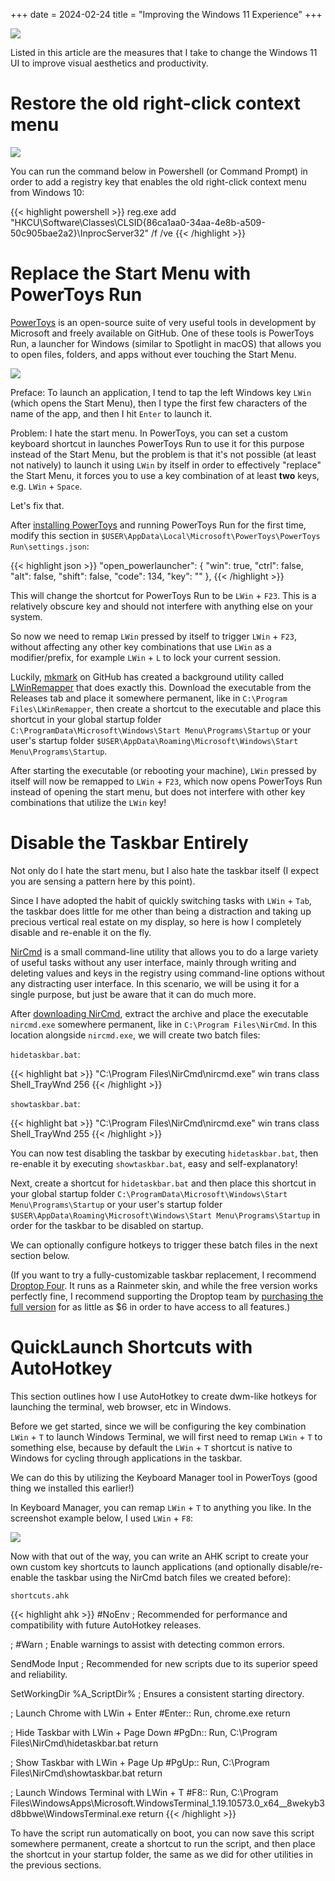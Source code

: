 +++ 
date = 2024-02-24
title = "Improving the Windows 11 Experience"
+++

![](/images/posts/autohotkey-shortcuts.gif)

Listed in this article are the measures that I take to change the Windows 11 UI to improve visual aesthetics and productivity.

# Restore the old right-click context menu

![](/images/posts/w11-context-menu.png)

You can run the command below in Powershell (or Command Prompt) in order to add a registry key that enables the old right-click context menu from Windows 10:

{{< highlight powershell >}}
reg.exe add "HKCU\Software\Classes\CLSID\{86ca1aa0-34aa-4e8b-a509-50c905bae2a2}\InprocServer32" /f /ve
{{< /highlight >}}

# Replace the Start Menu with PowerToys Run

[PowerToys](https://aka.ms/installpowertoys) is an open-source suite of very useful tools in development by Microsoft and freely available on GitHub. One of these tools is PowerToys Run, a launcher for Windows (similar to Spotlight in macOS) that allows you to open files, folders, and apps without ever touching the Start Menu.

![](/images/posts/powertoys-run.jpg)

Preface: To launch an application, I tend to tap the left Windows key `LWin` (which opens the Start Menu), then I type the first few characters of the name of the app, and then I hit `Enter` to launch it.

Problem: I hate the start menu. In PowerToys, you can set a custom keyboard shortcut in launches PowerToys Run to use it for this purpose instead of the Start Menu, but the problem is that it's not possible (at least not natively) to launch it using `LWin` by itself in order to effectively "replace" the Start Menu, it forces you to use a key combination of at least ****two**** keys, e.g. `LWin` + `Space`.

Let's fix that.

After [installing PowerToys](https://aka.ms/installpowertoys) and running PowerToys Run for the first time, modify this section in `$USER\AppData\Local\Microsoft\PowerToys\PowerToys Run\settings.json`:

{{< highlight json >}}
"open_powerlauncher": {
      "win": true,
      "ctrl": false,
      "alt": false,
      "shift": false,
      "code": 134,
      "key": ""
    },
{{< /highlight >}}

This will change the shortcut for PowerToys Run to be `LWin` + `F23`. This is a relatively obscure key and should not interfere with anything else on your system.

So now we need to remap `LWin` pressed by itself to trigger `LWin` + `F23`, without affecting any other key combinations that use `LWin` as a modifier/prefix, for example `LWin` + `L` to lock your current session.

Luckily, [mkmark](https://github.com/mkmark) on GitHub has created a background utility called [LWinRemapper](https://github.com/mkmark/lwin-remapper) that does exactly this. Download the executable from the Releases tab and place it somewhere permanent, like in `C:\Program Files\LWinRemapper`, then create a shortcut to the executable and place this shortcut in your global startup folder `C:\ProgramData\Microsoft\Windows\Start Menu\Programs\Startup` or your user's startup folder `$USER\AppData\Roaming\Microsoft\Windows\Start Menu\Programs\Startup`.

After starting the executable (or rebooting your machine), `LWin` pressed by itself will now be remapped to `LWin` + `F23`, which now opens PowerToys Run instead of opening the start menu, but does not interfere with other key combinations that utilize the `LWin` key!

# Disable the Taskbar Entirely

Not only do I hate the start menu, but I also hate the taskbar itself (I expect you are sensing a pattern here by this point).

Since I have adopted the habit of quickly switching tasks with `LWin` + `Tab`, the taskbar does little for me other than being a distraction and taking up precious vertical real estate on my display, so here is how I completely disable and re-enable it on the fly.

[NirCmd](https://www.nirsoft.net/utils/nircmd.html) is a small command-line utility that allows you to do a large variety of useful tasks without any user interface, mainly through writing and deleting values and keys in the registry using command-line options without any distracting user interface. In this scenario, we will be using it for a single purpose, but just be aware that it can do much more.

After [downloading NirCmd](https://www.nirsoft.net/utils/nircmd.zip), extract the archive and place the executable `nircmd.exe` somewhere permanent, like in `C:\Program Files\NirCmd`. In this location alongside `nircmd.exe`, we will create two batch files:

`hidetaskbar.bat`:

{{< highlight bat >}}
"C:\Program Files\NirCmd\nircmd.exe" win trans class Shell_TrayWnd 256
{{< /highlight >}}

`showtaskbar.bat`:

{{< highlight bat >}}
"C:\Program Files\NirCmd\nircmd.exe" win trans class Shell_TrayWnd 255
{{< /highlight >}}

You can now test disabling the taskbar by executing `hidetaskbar.bat`, then re-enable it by executing `showtaskbar.bat`, easy and self-explanatory!

Next, create a shortcut for `hidetaskbar.bat` and then place this shortcut in your global startup folder `C:\ProgramData\Microsoft\Windows\Start Menu\Programs\Startup` or your user's startup folder `$USER\AppData\Roaming\Microsoft\Windows\Start Menu\Programs\Startup` in order for the taskbar to be disabled on startup.

We can optionally configure hotkeys to trigger these batch files in the next section below.

(If you want to try a fully-customizable taskbar replacement, I recommend [Droptop Four](https://droptopfour.com/). It runs as a Rainmeter skin, and while the free version works perfectly fine, I recommend supporting the Droptop team by [purchasing the full version](https://cariboudjan.gumroad.com/l/droptop) for as little as $6 in order to have access to all features.)

# QuickLaunch Shortcuts with AutoHotkey

This section outlines how I use AutoHotkey to create dwm-like hotkeys for launching the terminal, web browser, etc in Windows.

Before we get started, since we will be configuring the key combination `LWin` + `T` to launch Windows Terminal, we will first need to remap `LWin` + `T` to something else, because by default the `LWin` + `T` shortcut is native to Windows for cycling through applications in the taskbar.

We can do this by utilizing the Keyboard Manager tool in PowerToys (good thing we installed this earlier!)

In Keyboard Manager, you can remap `LWin` + `T` to anything you like. In the screenshot example below, I used `LWin` + `F8`:

![](/images/posts/keyboard-manager.png)

Now with that out of the way, you can write an AHK script to create your own custom key shortcuts to launch applications (and optionally disable/re-enable the taskbar using the NirCmd batch files we created before):

`shortcuts.ahk`

{{< highlight ahk >}}
#NoEnv  ; Recommended for performance and compatibility with future AutoHotkey releases.

; #Warn  ; Enable warnings to assist with detecting common errors.

SendMode Input  ; Recommended for new scripts due to its superior speed and reliability.

SetWorkingDir %A_ScriptDir%  ; Ensures a consistent starting directory.

; Launch Chrome with LWin + Enter
#Enter::
Run, chrome.exe
return

; Hide Taskbar with LWin + Page Down
#PgDn::
Run, C:\Program Files\NirCmd\hidetaskbar.bat
return

; Show Taskbar with LWin + Page Up
#PgUp::
Run, C:\Program Files\NirCmd\showtaskbar.bat
return

; Launch Windows Terminal with LWin + T
#F8::
Run, C:\Program Files\WindowsApps\Microsoft.WindowsTerminal_1.19.10573.0_x64__8wekyb3d8bbwe\WindowsTerminal.exe
return
{{< /highlight >}}

To have the script run automatically on boot, you can now save this script somewhere permanent, create a shortcut to run the script, and then place the shortcut in your startup folder, the same as we did for other utilities in the previous sections.
